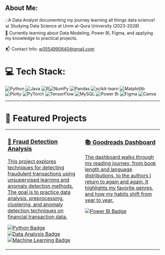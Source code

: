 ## About Me:
💡A Data Analyst documenting my journey learning all things data science!<br/>📊 Studying Data Science at Umm al-Qura University (2023-2028)<br/>🌱 Currently learning about Data Modeling, Power BI, Figma, and applying my knowledge to practical projects. <br/><br>📬 Contact Info: w0554990840@gmail.com

# 💻 Tech Stack:
![Python](https://img.shields.io/badge/python-3670A0?style=for-the-badge&logo=python&logoColor=ffdd54) ![Java](https://img.shields.io/badge/java-%23ED8B00.svg?style=for-the-badge&logo=openjdk&logoColor=white) ![R](https://img.shields.io/badge/r-%23276DC3.svg?style=for-the-badge&logo=r&logoColor=white)![NumPy](https://img.shields.io/badge/numpy-%23013243.svg?style=for-the-badge&logo=numpy&logoColor=white) ![Pandas](https://img.shields.io/badge/pandas-%23150458.svg?style=for-the-badge&logo=pandas&logoColor=white) ![scikit-learn](https://img.shields.io/badge/scikit--learn-%23F7931E.svg?style=for-the-badge&logo=scikit-learn&logoColor=white) ![Matplotlib](https://img.shields.io/badge/Matplotlib-%23ffffff.svg?style=for-the-badge&logo=Matplotlib&logoColor=black) ![Plotly](https://img.shields.io/badge/Plotly-%233F4F75.svg?style=for-the-badge&logo=plotly&logoColor=white) ![PyTorch](https://img.shields.io/badge/PyTorch-%23EE4C2C.svg?style=for-the-badge&logo=PyTorch&logoColor=white) ![TensorFlow](https://img.shields.io/badge/TensorFlow-%23FF6F00.svg?style=for-the-badge&logo=TensorFlow&logoColor=white) ![MySQL](https://img.shields.io/badge/mysql-4479A1.svg?style=for-the-badge&logo=mysql&logoColor=white) ![Power Bi](https://img.shields.io/badge/power_bi-F2C811?style=for-the-badge&logo=powerbi&logoColor=black) ![Figma](https://img.shields.io/badge/figma-%23F24E1E.svg?style=for-the-badge&logo=figma&logoColor=white) ![Canva](https://img.shields.io/badge/Canva-%2300C4CC.svg?style=for-the-badge&logo=Canva&logoColor=white)

---
# 🚀 Featured Projects

<table width="100%">
  <tr>
    <td width="50%" valign="top">
      <a href="https://github.com/SaraNaifAljohani/Fraud-Detection-Analysis-Project">
        <h3>🚨 Fraud Detection Analysis</h3>
        <p>This project explores techniques for detecting fraudulent transactions using unsupervised learning and anomaly detection methods. The goal is to practice data analysis, preprocessing, clustering, and anomaly detection techniques on financial transaction data.</p>
        <p>
          <img src="https://img.shields.io/badge/python-3670A0?style=for-the-badge&logo=python&logoColor=ffdd54" alt="Python Badge">
          <img src="https://img.shields.io/badge/Data%20Analysis-ffe199?style=for-the-badge" alt="Data Analysis Badge">
          <img src="https://img.shields.io/badge/Machine%20Learning-3571A1?style=for-the-badge&logo=neural-network&logoColor=white" alt="Machine Learning Badge">
        </p>
      </a>
    </td>
    <td width="50%" valign="top">
      <a href="https://github.com/SaraNaifAljohani/Goodreads-Dashboard">
        <h3>📚 Goodreads Dashboard</h3>
        <p>The dashboard walks through my reading journey, from book length and language distributions, to the authors I return to again and again. It highlights my favorite genres, and how my habits shift from year to year.</p>
        <p>
          <img src="https://img.shields.io/badge/Power%20BI-F2C811?style=for-the-badge&logo=power%20bi&logoColor=black" alt="Power BI Badge">
        </p>
      </a>
    </td>
  </tr>
</table>

